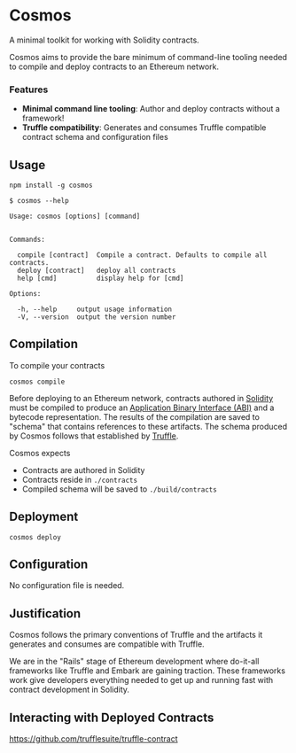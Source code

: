 # Cosmos

A minimal toolkit for working with Solidity contracts.

Cosmos aims to provide the bare minimum of command-line tooling needed to compile and deploy contracts to an Ethereum network.

### Features

* **Minimal command line tooling**: Author and deploy contracts without a framework!
* **Truffle compatibility**: Generates and consumes Truffle compatible contract schema and configuration files

## Usage

```
npm install -g cosmos
```

```
$ cosmos --help

Usage: cosmos [options] [command]


Commands:

  compile [contract]  Compile a contract. Defaults to compile all contracts.
  deploy [contract]   deploy all contracts
  help [cmd]          display help for [cmd]

Options:

  -h, --help     output usage information
  -V, --version  output the version number
```

## Compilation

To compile your contracts
```
cosmos compile
```

Before deploying to an Ethereum network, contracts authored in [Solidity](https://solidity.readthedocs.io/en/develop/) must be compiled to produce an [Application Binary Interface (ABI)](https://github.com/ethereum/wiki/wiki/Ethereum-Contract-ABI) and a bytecode representation. The results of the compilation are saved to "schema" that contains references to these artifacts. The schema produced by Cosmos follows that established by [Truffle](https://github.com/trufflesuite/truffle-contract-schema).

Cosmos expects

* Contracts are authored in Solidity
* Contracts reside in `./contracts`
* Compiled schema will be saved to `./build/contracts `

## Deployment

```
cosmos deploy
```

## Configuration

No configuration file is needed.

## Justification

Cosmos follows the primary conventions of Truffle and the artifacts it generates and consumes are compatible with Truffle.

We are in the "Rails" stage of Ethereum development where do-it-all frameworks like Truffle and Embark are gaining traction. These frameworks work give developers everything needed to get up and running fast with contract development in Solidity.

## Interacting with Deployed Contracts

https://github.com/trufflesuite/truffle-contract
